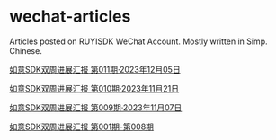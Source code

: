 # wechat-articles
Articles posted on RUYISDK WeChat Account. Mostly written in Simp. Chinese.

[如意SDK双周进展汇报  第011期·2023年12月05日]()

[如意SDK双周进展汇报  第010期·2023年11月21日](https://github.com/ruyisdk/wechat-articles/blob/main/20231121-ruyisdk-biweekly-10.md)

[如意SDK双周进展汇报  第009期·2023年11月07日](https://github.com/ruyisdk/wechat-articles/blob/main/20231107-ruyisdk-biweekly-09.md)

[如意SDK双周进展汇报  第001期-第008期](https://docs.google.com/document/d/1bTv8EkXnptDM9w1dgOdZ85pgEnzdcKELR2cutk6qdgw)